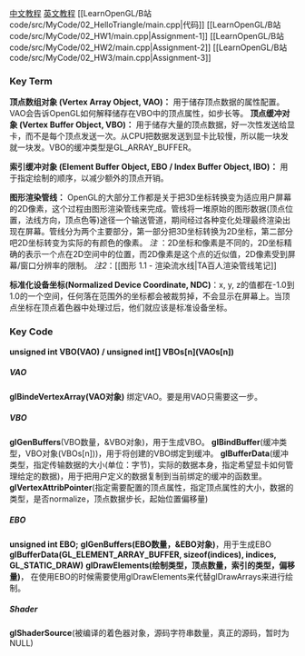 [中文教程](https://learnopengl-cn.github.io/01%20Getting%20started/04%20Hello%20Triangle/)
[英文教程](https://learnopengl.com/Getting-started/Hello-Triangle)
[[LearnOpenGL/B站code/src/MyCode/02_HelloTriangle/main.cpp|代码]]
[[LearnOpenGL/B站code/src/MyCode/02_HW1/main.cpp|Assignment-1]]
[[LearnOpenGL/B站code/src/MyCode/02_HW2/main.cpp|Assignment-2]]
[[LearnOpenGL/B站code/src/MyCode/02_HW3/main.cpp|Assignment-3]]

 ### Key Term

**顶点数组对象 (Vertex Array Object, VAO)：** 用于储存顶点数据的属性配置。VAO会告诉OpenGL如何解释储存在VBO中的顶点属性，如步长等。
**顶点缓冲对象 (Vertex Buffer Object, VBO)：** 用于储存大量的顶点数据，好一次性发送给显卡，而不是每个顶点发送一次。从CPU把数据发送到显卡比较慢，所以能一块发就一块发。VBO的缓冲类型是GL_ARRAY_BUFFER。

**索引缓冲对象 (Element Buffer Object, EBO / Index Buffer Object, IBO)：** 用于指定绘制的顺序，以减少额外的顶点开销。  

**图形渲染管线：** OpenGL的大部分工作都是关于把3D坐标转换变为适应用户屏幕的2D像素，这个过程由图形渲染管线来完成。管线将一堆原始的图形数据(顶点位置，法线方向，顶点色等)途径一个输送管道，期间经过各种变化处理最终渲染出现在屏幕。管线分为两个主要部分，第一部分把3D坐标转换为2D坐标，第二部分吧2D坐标转变为实际的有颜色的像素。
*注* ：2D坐标和像素是不同的，2D坐标精确的表示一个点在2D空间中的位置，而2D像素是这个点的近似值，2D像素受到屏幕/窗口分辨率的限制。
*注2*：[[图形 1.1 - 渲染流水线|TA百人渲染管线笔记]]

**标准化设备坐标(Normalized Device Coordinate, NDC)**：x, y, z的值都在-1.0到1.0的一个空间，任何落在范围外的坐标都会被裁剪掉，不会显示在屏幕上。当顶点坐标在顶点着色器中处理过后，他们就应该是标准设备坐标。

### Key Code 

**unsigned int VBO(VAO) / unsigned int\[] VBOs\[n](VAOs\[n])**
##### VAO
**glBindeVertexArray(VAO对象)** 绑定VAO。要是用VAO只需要这一步。
##### VBO
**glGenBuffers**(VBO数量，&VBO对象)，用于生成VBO。
**glBindBuffer**(缓冲类型，VBO对象(VBOs\[n]))，用于将创建的VBO绑定到缓冲。
**glBufferData**(缓冲类型，指定传输数据的大小(单位：字节)，实际的数据本身，指定希望显卡如何管理给定的数据)，用于把用户定义的数据复制到当前绑定的缓冲的函数里。
**glVertexAttribPointer**(指定需要配置的顶点属性，指定顶点属性的大小，数据的类型，是否normalize，顶点数据步长，起始位置偏移量)
##### EBO
**unsigned int EBO;**
**glGenBuffers(EBO数量，&EBO对象)**，用于生成EBO
**glBufferData(GL_ELEMENT_ARRAY_BUFFER, sizeof(indices), indices, GL_STATIC_DRAW)**
**glDrawElements(绘制类型，顶点数量，索引的类型，偏移量)**， 在使用EBO的时候需要使用glDrawElements来代替glDrawArrays来进行绘制。

##### Shader
**glShaderSource**(被编译的着色器对象，源码字符串数量，真正的源码，暂时为NULL)